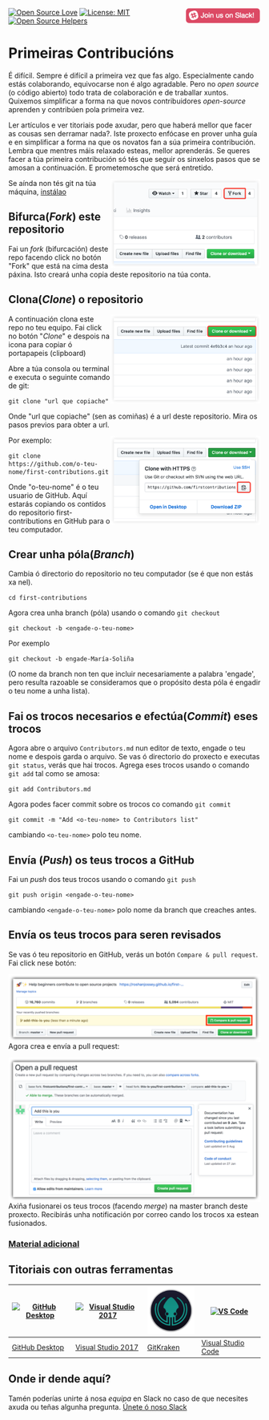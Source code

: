 [![Open Source Love](https://badges.frapsoft.com/os/v1/open-source.svg?v=103)](https://github.com/ellerbrock/open-source-badges/)
[<img align="right" width="150" src="../assets/join-slack-team.png">](https://join.slack.com/t/firstcontributors/shared_invite/enQtMzE1MTYwNzI3ODQ0LTZiMDA2OGI2NTYyNjM1MTFiNTc4YTRhZTg4OWZjMzA0ZWZmY2UxYzVkMzI1ZmVmOWI4ODdkZWQwNTM2NDVmNjY)
[![License: MIT](https://img.shields.io/badge/License-MIT-green.svg)](https://opensource.org/licenses/MIT)
[![Open Source Helpers](https://www.codetriage.com/roshanjossey/first-contributions/badges/users.svg)](https://www.codetriage.com/roshanjossey/first-contributions)

# Primeiras Contribucións

É difícil. Sempre é difícil a primeira vez que fas algo. Especialmente cando estás colaborando, equivocarse non é algo agradable. Pero no *open source* (o código abierto) todo trata de colaboración e de traballar xuntos. Quixemos simplificar a forma na que novos contribuidores *open-source* aprenden y contribúen pola primeira vez.

Ler artículos e ver titoriais pode axudar, pero que haberá mellor que facer as cousas sen derramar nada?. Iste proxecto enfócase en prover unha guía e en simplificar a forma na que os novatos fan a súa primeira contribución. Lembra que mentres máis relaxado esteas, mellor aprenderás. Se queres facer a túa primeira contribución só tés que seguir os sinxelos pasos que se amosan a continuación. E prometemosche que será entretido.

<img align="right" width="300" src="../assets/fork.png" alt="fork de éste repositorio" />

Se aínda non tés git na túa máquina, [ instálao ]( https://help.github.com/articles/set-up-git/ )

## Bifurca(*Fork*) este repositorio

Fai un *fork* (bifurcación) deste repo facendo click no botón "Fork" que está na cima desta páxina.
Isto creará unha copia deste repositorio na túa conta.

## Clona(*Clone*) o repositorio

<img align="right" width="300" src="../assets/clone.png" alt="clonar este repositorio" />

A continuación clona este repo no teu equipo. Fai click no botón "*Clone*" e despois na icona para copiar ó portapapeis (clipboard)

Abre a túa consola ou terminal e executa o seguinte comando de git:

```
git clone "url que copiache"
```
Onde "url que copiache" (sen as comiñas) é a url  deste repositorio. Mira os pasos previos para obter a url.

<img align="right" width="300" src="../assets/copy-to-clipboard.png" alt="copiar URL a clipboard" />

Por exemplo:
```
git clone https://github.com/o-teu-nome/first-contributions.git
```
Onde "o-teu-nome" é o teu usuario de GitHub. Aquí estarás copiando os contidos do repositorio first-contributions en GitHub para o teu computador.

## Crear unha póla(*Branch*)

Cambia ó directorio do repositorio no teu computador (se é que non estás xa nel).

```
cd first-contributions
```

Agora crea unha branch (póla) usando o comando `git checkout`

```
git checkout -b <engade-o-teu-nome>
```

Por exemplo
```
git checkout -b engade-María-Soliña
```

(O nome da branch non ten que incluir necesariamente a palabra 'engade', pero resulta razoable se consideramos que o propósito desta póla é engadir o teu nome a unha lista).

## Fai os trocos necesarios e efectúa(*Commit*) eses trocos

Agora abre o arquivo `Contributors.md` nun editor de texto, engade o teu nome e despois garda o arquivo. Se vas ó directorio do proxecto e executas `git status`, verás que hai trocos. Agrega eses trocos usando o comando `git add`  tal como se amosa:
```
git add Contributors.md
```

Agora podes facer commit sobre os trocos co comando `git commit`
```
git commit -m "Add <o-teu-nome> to Contributors list"
```
cambiando `<o-teu-nome>` polo teu nome.

## Envía (*Push*) os teus trocos a GitHub

Fai un  *push* dos teus trocos usando o comando `git push`
```
git push origin <engade-o-teu-nome>
```
cambiando `<engade-o-teu-nome>` polo nome da branch que creaches antes.

## Envía os teus trocos para seren revisados

Se vas ó teu repositorio en GitHub, verás un botón `Compare & pull request`. Fai click nese botón:

<img style="float: right;" src="../assets/compare-and-pull.png" alt="crea unha pull request" />

Agora crea e envía a pull request:

<img style="float: right;" src="../assets/submit-pull-request.png" alt="sube a pull request" />

Axiña fusionarei os teus trocos (facendo *merge*) na master branch deste proxecto. Recibirás unha notificación por correo cando los trocos xa estean fusionados.

### [ Material adicional ](../additional-material/git_workflow_scenarios/additional-material.md)

## Titoriais con outras ferramentas

|<a href="../github-desktop-tutorial.md"><img alt="GitHub Desktop" src="https://desktop.github.com/images/desktop-icon.svg" width="100"></a>|<a href="../github-windows-vs2017-tutorial.md"><img alt="Visual Studio 2017" src="https://upload.wikimedia.org/wikipedia/commons/thumb/c/cd/Visual_Studio_2017_Logo.svg/800px-Visual_Studio_2017_Logo.svg.png" width="95px"></a>|<a href="../gitkraken-tutorial.md"><img alt="GitKraken" src="../assets/gk-icon.png" width="100"></a>|<a href="../github-windows-vs-code-tutorial.md"><img alt="VS Code" src="https://upload.wikimedia.org/wikipedia/commons/2/2d/Visual_Studio_Code_1.18_icon.svg" width=100></a>|
|---|---|---|---|
|[GitHub Desktop](../github-desktop-tutorial.md)|[Visual Studio 2017](../github-windows-vs2017-tutorial.md)|[GitKraken](../gitkraken-tutorial.md)|[Visual Studio Code](../github-windows-vs-code-tutorial.md)|

## Onde ir dende aquí?

Tamén poderías unirte á nosa *equipa* en Slack no caso de que necesites axuda ou teñas algunha pregunta. [Únete ó noso Slack](https://firstcontributors.slack.com/join/shared_invite/enQtMzE1MTYwNzI3ODQ0LTZiMDA2OGI2NTYyNjM1MTFiNTc4YTRhZTg4OWZjMzA0ZWZmY2UxYzVkMzI1ZmVmOWI4ODdkZWQwNTM2NDVmNjY)
